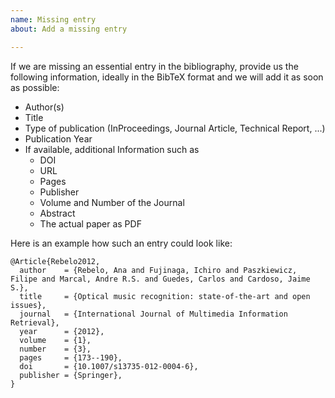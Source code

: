 ```yaml
---
name: Missing entry
about: Add a missing entry

---
```


If we are missing an essential entry in the bibliography, provide us the following information, ideally in the BibTeX format and we will add it as soon as possible:
* Author(s)
* Title
* Type of publication (InProceedings, Journal Article, Technical Report, ...)
* Publication Year
* If available, additional Information such as
    * DOI
    * URL
    * Pages
    * Publisher
    * Volume and Number of the Journal
    * Abstract
    * The actual paper as PDF

Here is an example how such an entry could look like:
```
@Article{Rebelo2012,
  author    = {Rebelo, Ana and Fujinaga, Ichiro and Paszkiewicz, Filipe and Marcal, Andre R.S. and Guedes, Carlos and Cardoso, Jaime S.},
  title     = {Optical music recognition: state-of-the-art and open issues},
  journal   = {International Journal of Multimedia Information Retrieval},
  year      = {2012},
  volume    = {1},
  number    = {3},
  pages     = {173--190},
  doi       = {10.1007/s13735-012-0004-6},
  publisher = {Springer},
}
```

